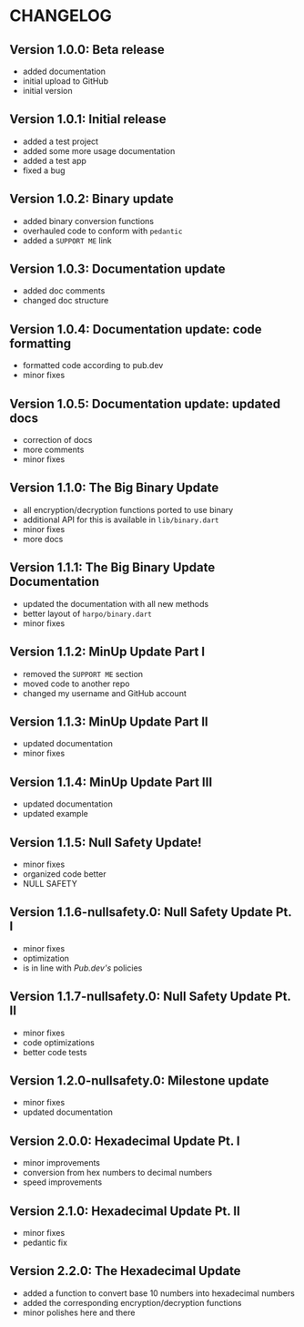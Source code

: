 # CHANGELOG

## Version 1.0.0: Beta release

- added documentation
- initial upload to GitHub
- initial version


## Version 1.0.1: Initial release

- added a test project
- added some more usage documentation
- added a test app
- fixed a bug

## Version 1.0.2: Binary update

- added binary conversion functions
- overhauled code to conform with `pedantic`
- added a `SUPPORT ME` link

## Version 1.0.3: Documentation update

- added doc comments
- changed doc structure

## Version 1.0.4: Documentation update: code formatting

- formatted code according to pub.dev
- minor fixes

## Version 1.0.5: Documentation update: updated docs

- correction of docs
- more comments
- minor fixes

## Version 1.1.0: The Big Binary Update

- all encryption/decryption functions ported to use binary
- additional API for this is available in `lib/binary.dart`
- minor fixes
- more docs

## Version 1.1.1: The Big Binary Update Documentation

- updated the documentation with all new methods
- better layout of `harpo/binary.dart`
- minor fixes

## Version 1.1.2: MinUp Update Part I

- removed the `SUPPORT ME` section
- moved code to another repo
- changed my username and GitHub account

## Version 1.1.3: MinUp Update Part II

- updated documentation
- minor fixes

## Version 1.1.4: MinUp Update Part III

- updated documentation
- updated example

## Version 1.1.5: Null Safety Update!

- minor fixes
- organized code better
- NULL SAFETY

## Version 1.1.6-nullsafety.0: Null Safety Update Pt. I

- minor fixes
- optimization
- is in line with *Pub.dev's* policies

## Version 1.1.7-nullsafety.0: Null Safety Update Pt. II

- minor fixes
- code optimizations
- better code tests

## Version 1.2.0-nullsafety.0: Milestone update

- minor fixes
- updated documentation

## Version 2.0.0: Hexadecimal Update Pt. I

- minor improvements
- conversion from hex numbers to decimal numbers
- speed improvements

## Version 2.1.0: Hexadecimal Update Pt. II

- minor fixes
- pedantic fix

## Version 2.2.0: The Hexadecimal Update

- added a function to convert base 10 numbers into hexadecimal numbers
- added the corresponding encryption/decryption functions
- minor polishes here and there
